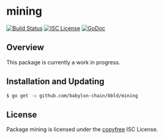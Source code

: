 mining
======

[![Build Status](https://github.com/babylon-chain/bbld/workflows/Build%20and%20Test/badge.svg)](https://github.com/babylon-chain/bbld/actions)
[![ISC License](http://img.shields.io/badge/license-ISC-blue.svg)](http://copyfree.org)
[![GoDoc](https://img.shields.io/badge/godoc-reference-blue.svg)](https://pkg.go.dev/github.com/babylon-chain/bbld/mining)

## Overview

This package is currently a work in progress.

## Installation and Updating

```bash
$ go get -u github.com/babylon-chain/bbld/mining
```

## License

Package mining is licensed under the [copyfree](http://copyfree.org) ISC
License.
